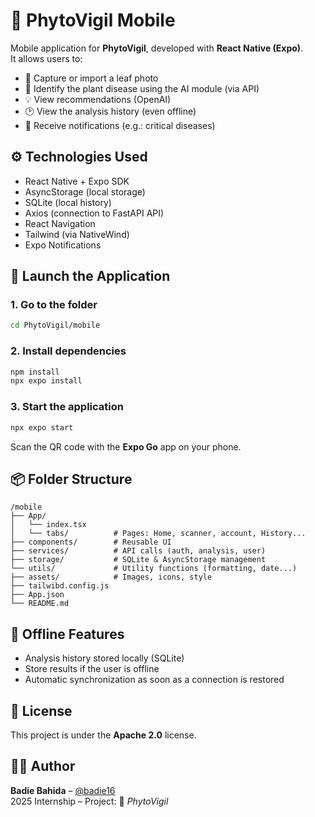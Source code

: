 # 🌿 PhytoVigil Mobile

Mobile application for **PhytoVigil**, developed with **React Native (Expo)**.  
It allows users to:
- 📸 Capture or import a leaf photo
- 🧠 Identify the plant disease using the AI module (via API)
- 💡 View recommendations (OpenAI)
- 🕑 View the analysis history (even offline)
- 🔔 Receive notifications (e.g.: critical diseases)

## ⚙️ Technologies Used

- React Native + Expo SDK
- AsyncStorage (local storage)
- SQLite (local history)
- Axios (connection to FastAPI API)
- React Navigation
- Tailwind (via NativeWind)
- Expo Notifications


## 🚀 Launch the Application

### 1. Go to the folder

```bash
cd PhytoVigil/mobile
```

### 2. Install dependencies

```bash
npm install
npx expo install
```

### 3. Start the application

```bash
npx expo start
```

Scan the QR code with the **Expo Go** app on your phone.

## 📦 Folder Structure

```
/mobile
├── App/
│   └── index.tsx      
│   └── tabs/          # Pages: Home, scanner, account, History...    
├── components/        # Reusable UI
├── services/          # API calls (auth, analysis, user)
├── storage/           # SQLite & AsyncStorage management
└── utils/             # Utility functions (formatting, date...)    
├── assets/            # Images, icons, style
├── tailwibd.config.js
├── App.json
└── README.md
```


## 🔄 Offline Features

- Analysis history stored locally (SQLite)
- Store results if the user is offline
- Automatic synchronization as soon as a connection is restored


## 📝 License

This project is under the **Apache 2.0** license.


## 👨‍💻 Author

**Badie Bahida** – [@badie16](https://github.com/badie16)   
2025 Internship – Project: 🌿 *PhytoVigil*
